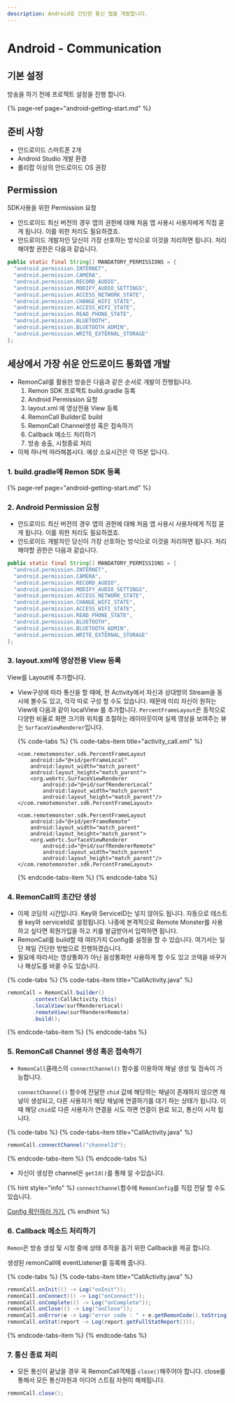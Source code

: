 ```yaml
---
description: Android로 간단한 통신 앱을 개발합니다.
---
```


# Android - Communication

## 기본 설정

방송을 하기 전에 프로젝트 설정을 진행 합니다.

{% page-ref page="android-getting-start.md" %}

## 준비 사항

* 안드로이드 스마트폰 2개
* Android Studio 개발 환경
* 롤리팝 이상의 안드로이드 OS 권장

## Permission

SDK사용을 위한 Permission 요청

* 안드로이드 최신 버전의 경우 앱의 권한에 대해 처음 앱 사용시 사용자에게 직접 묻게 됩니다. 이를 위한 처리도 필요하겠죠.
* 안드로이드 개발자인 당신이 가장 선호하는 방식으로 이것을 처리하면 됩니다. 처리해야할 권한은 다음과 같습니다.

```java
public static final String[] MANDATORY_PERMISSIONS = {
  "android.permission.INTERNET",
  "android.permission.CAMERA",
  "android.permission.RECORD_AUDIO",
  "android.permission.MODIFY_AUDIO_SETTINGS",
  "android.permission.ACCESS_NETWORK_STATE",
  "android.permission.CHANGE_WIFI_STATE",
  "android.permission.ACCESS_WIFI_STATE",
  "android.permission.READ_PHONE_STATE",
  "android.permission.BLUETOOTH",
  "android.permission.BLUETOOTH_ADMIN",
  "android.permission.WRITE_EXTERNAL_STORAGE"
};
```

## 세상에서 가장 쉬운 안드로이드 통화앱 개발

* RemonCall를 활용한 방송은 다음과 같은 순서로 개발이 진행됩니다.
  1. Remon SDK 프로젝트 build.gradle 등록
  2. Android Permission 요청
  3. layout.xml 에 영상전용 View 등록
  4. RemonCall Builder로 build
  5. RemonCall Channel생성 혹은 접속하기
  6. Callback 메소드 처리하기
  7. 방송 송출,  시청종료 처리
* 이제 하나씩 따라해봅시다. 예상 소요시간은 약 15분 입니다.

### 

### 1. build.gradle에 Remon SDK 등록

{% page-ref page="android-getting-start.md" %}

### 

### 2. Android Permission 요청

* 안드로이드 최신 버전의 경우 앱의 권한에 대해 처음 앱 사용시 사용자에게 직접 묻게 됩니다. 이를 위한 처리도 필요하겠죠.
* 안드로이드 개발자인 당신이 가장 선호하는 방식으로 이것을 처리하면 됩니다. 처리해야할 권한은 다음과 같습니다.

```java
public static final String[] MANDATORY_PERMISSIONS = {
  "android.permission.INTERNET",
  "android.permission.CAMERA",
  "android.permission.RECORD_AUDIO",
  "android.permission.MODIFY_AUDIO_SETTINGS",
  "android.permission.ACCESS_NETWORK_STATE",
  "android.permission.CHANGE_WIFI_STATE",
  "android.permission.ACCESS_WIFI_STATE",
  "android.permission.READ_PHONE_STATE",
  "android.permission.BLUETOOTH",
  "android.permission.BLUETOOTH_ADMIN",
  "android.permission.WRITE_EXTERNAL_STORAGE"
};
```



### 3. layout.xml에 영상전용 View 등록

View를 Layout에 추가합니다.

* View구성에 따라 통신을 할 때에, 한 Activity에서 자신과 상대방의 Stream을 동시에 볼수도 있고, 각각 따로 구성 할 수도 있습니다. 때문에 미리 자신이 원하는 View에 다음과 같이 localView 를 추가합니다. `PercentFrameLayout`은 동적으로 다양한 비율로 화면 크기와 위치를 조절하는 레이아웃이며 실제 영상을 보여주는 뷰는 `SurfaceViewRenderer`입니다.  




  {% code-tabs %}
  {% code-tabs-item title="activity\_call.xml" %}
  ```markup
  <com.remotemonster.sdk.PercentFrameLayout
      android:id="@+id/perFrameLocal"
      android:layout_width="match_parent"
      android:layout_height="match_parent">
      <org.webrtc.SurfaceViewRenderer
          android:id="@+id/surfRendererLocal"
          android:layout_width="match_parent"
          android:layout_height="match_parent"/>
  </com.remotemonster.sdk.PercentFrameLayout>

  <com.remotemonster.sdk.PercentFrameLayout
      android:id="@+id/perFrameRemote"
      android:layout_width="match_parent"
      android:layout_height="match_parent">
      <org.webrtc.SurfaceViewRenderer
          android:id="@+id/surfRendererRemote"
          android:layout_width="match_parent"
          android:layout_height="match_parent"/>
  </com.remotemonster.sdk.PercentFrameLayout>
  ```
  {% endcode-tabs-item %}
  {% endcode-tabs %}

### 4. RemonCall의 초간단 생성

* 이제 코딩의 시간입니다. Key와 ServiceID는 넣지 않아도 됩니다. 자동으로 테스트용 key와 serviceId로 설정됩니다. 나중에 본격적으로 Remote Monster를 사용하고 싶다면 회원가입을 하고 키를 발급받아서 입력하면 됩니다.
* RemonCall를 build할 때 여러가지 Config를 설정을 할 수 있습니다. 여기서는 일단 제일 간단한 방법으로 진행하겠습니다.
* 필요에 따라서는 영상통화가 아닌 음성통화만 사용하게 할 수도 있고 코덱을 바꾸거나 해상도를 바꿀 수도 있습니다.

{% code-tabs %}
{% code-tabs-item title="CallActivity.java" %}
```java
remonCall = RemonCall.builder()
        .context(CallActivity.this)
        .localView(surfRendererLocal)
        .remoteView(surfRendererRemote)
        .build();
```
{% endcode-tabs-item %}
{% endcode-tabs %}

 

### 5. RemonCall Channel 생성 혹은 접속하기

* `RemonCall`클래스의 `connectChannel()` 함수를 이용하여 채널 생성 및 접속이 가능합니다.

  `connectChannel()` 함수에 전달한 `chid` 값에 해당하는 채널이 존재하지 않으면 채널이 생성되고, 다른 사용자가 해당 채널에 연결하기를 대기 하는 상태가 됩니다. 이때 해당 `chid`로 다른 사용자가 연결을 시도 하면 연결이 완료 되고, 통신이 시작 됩니다.

{% code-tabs %}
{% code-tabs-item title="CallActivity.java" %}
```java
remonCall.connectChannel("channelId");
```
{% endcode-tabs-item %}
{% endcode-tabs %}

* 자신이 생성한 channel은 `getId()`를 통해 알 수있습니다. 

{% hint style="info" %}
`connectChannel`함수에 `RemonConfig`를 직접 전달 할 수도있습니다.

[Config 확인하러 가기.]()
{% endhint %}

### 

### 6. Callback 메소드 처리하기

`Remon`은 방송 생성 및 시청 중에 상태 추적을 돕기 위한  Callback을 제공 합니다.

생성된 remonCall에 eventListener를 등록해 줍니다.

{% code-tabs %}
{% code-tabs-item title="CallActivity.java" %}
```java
remonCall.onInit(() -> Log("onInit"));
remonCall.onConnect(() -> Log("onConnect"));
remonCall.onComplete(() -> Log("onComplete"));
remonCall.onClose(() -> Log("onClose"));
remonCall.onError(e -> Log("error code : " + e.getRemonCode().toString()));
remonCall.onStat(report -> Log(report.getFullStatReport()));
```
{% endcode-tabs-item %}
{% endcode-tabs %}



### 7. 통신 종료 처리

* 모든 통신이 끝났을 경우 꼭 RemonCall객체를 `close()`해주어야 합니다. close를 통해서 모든 통신자원과 미디어 스트림 자원이 해제됩니다.

```java
remonCall.close();
```




